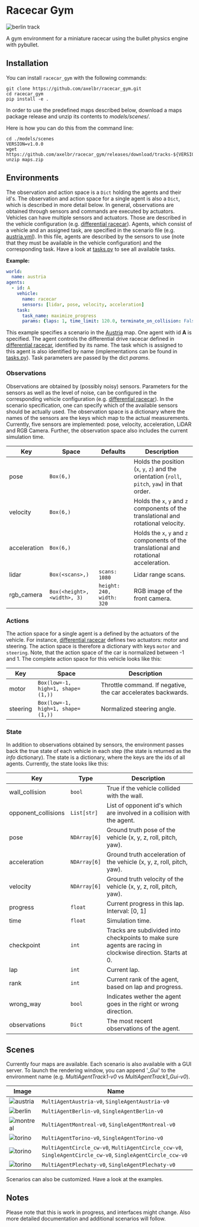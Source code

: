 # Racecar Gym

![berlin track](docs/racecar_gym.gif)

A gym environment for a miniature racecar using the bullet physics engine with pybullet.
## Installation
You can install ``racecar_gym`` with the following commands:

```shell_script
git clone https://github.com/axelbr/racecar_gym.git
cd racecar_gym
pip install -e .
```

In order to use the predefined maps described below, download a maps package release and unzip its contents
to *models/scenes/*. 

Here is how you can do this from the command line:
```shell_script
cd ./models/scenes
VERSION=v1.0.0
wget https://github.com/axelbr/racecar_gym/releases/download/tracks-${VERSION}/maps.zip
unzip maps.zip
```



## Environments

The observation and action space is a `Dict` holding the agents and their id's. The observation and action space for a single agent 
is also a `Dict`, which is described in more detail below. In general, observations are obtained through sensors and commands
are executed by actuators. Vehicles can have multiple sensors and actuators. Those are described in the vehicle configuration
(e.g. [differential racecar](models/vehicles/racecar/racecar.yml)). Agents, which consist of a vehicle and an assigned task,
are specified in the scenario file (e.g. [austria.yml](scenarios/multi_austria.yml)). In this file, agents are described by the
sensors to use (note that they must be available in the vehicle configuration) and the corresponding task. Have a look at
[tasks.py](racecar_gym/core/tasks.py) to see all available tasks.

**Example:**
```yaml
world:
  name: austria
agents:
  - id: A
    vehicle:
      name: racecar
      sensors: [lidar, pose, velocity, acceleration]
    task:
      task_name: maximize_progress
      params: {laps: 1, time_limit: 120.0, terminate_on_collision: False}
```

This example specifies a scenario in the [Austria](models/scenes/austria/austria.yml) map.
One agent with id **A** is specified. The agent controls the differential drive racecar defined in [differential racecar](models/vehicles/racecar/racecar.yml), identified by its name. The task which is assigned to this agent is also identified by name (implementations can be found in [tasks.py](racecar_gym/core/tasks.py)). Task parameters are passed by the dict *params*.

### Observations

Observations are obtained by (possibly noisy) sensors. Parameters for the sensors as well as the level of noise, can be
configured in the corresponding vehicle configuration (e.g.  [differential racecar](models/vehicles/racecar/racecar.yml)). 
In the scenario specification, one can specify which of the available  sensors should be actually used. 
The observation space is a dictionary where the names of the sensors are the keys 
which map to the actual measurements. Currently, five sensors are implemented:
pose, velocity, acceleration, LiDAR and RGB Camera. Further, the observation space also includes the current simulation time.

|Key|Space|Defaults|Description|
|---|---|---|---|
|pose|`Box(6,)`| |Holds the position (`x`, `y`, `z`) and the orientation (`roll`, `pitch`, `yaw`) in that order.|
|velocity|`Box(6,)`| |Holds the `x`, `y` and `z` components of the translational and rotational velocity.|
|acceleration|`Box(6,)`| |Holds the `x`, `y` and `z` components of the translational and rotational acceleration.|
|lidar|`Box(<scans>,)`|`scans: 1080`|Lidar range scans.|
|rgb_camera|`Box(<height>, <width>, 3)`|`height: 240, width: 320`|RGB image of the front camera.|

### Actions
The action space for a single agent is a defined by the actuators of the vehicle. For instance, [differential racecar](models/vehicles/racecar/racecar.yml)
defines two actuators: motor and steering. The action space is therefore a dictionary with keys `motor` and `steering`.
Note, that the action space of the car is normalized between -1 and 1.
The complete action space for this vehicle looks like this:

|Key|Space|Description|
|---|---|---|
|motor|`Box(low=-1, high=1, shape=(1,))`|Throttle command. If negative, the car accelerates backwards.|
|steering|`Box(low=-1, high=1, shape=(1,))`|Normalized steering angle.|

### State
In addition to observations obtained by sensors, the environment passes back the true state of each vehicle in each
step (the state is returned as the *info* dictionary). The state is a dictionary, where the keys are the ids of all agents.
Currently, the state looks like this:

|Key|Type|Description|
|---|---|---|
|wall_collision|`bool`|True if the vehicle collided with the wall.|
|opponent_collisions|`List[str]`|List of opponent id's which are involved in a collision with the agent.|
|pose|`NDArray[6]`|Ground truth pose of the vehicle (x, y, z, roll, pitch, yaw).|
|acceleration|`NDArray[6]`|Ground truth acceleration of the vehicle (x, y, z, roll, pitch, yaw).|
|velocity|`NDArray[6]`|Ground truth velocity of the vehicle (x, y, z, roll, pitch, yaw).|
|progress|`float`|Current progress in this lap. Interval: [0, 1]|
|time|`float`|Simulation time.|
|checkpoint|`int`|Tracks are subdivided into checkpoints to make sure agents are racing in clockwise direction. Starts at 0.|
|lap|`int`|Current lap.|
|rank|`int`|Current rank of the agent, based on lap and progress.|
|wrong_way|`bool`|Indicates wether the agent goes in the right or wrong direction.|
|observations|`Dict`|The most recent observations of the agent.
## Scenes

Currently four maps are available. Each scenario is also available with a GUI
server. To launch the rendering window, you can append '*_Gui*' to the environment name (e.g. *MultiAgentTrack1-v0* vs *MultiAgentTrack1_Gui-v0*).


| Image | Name |
| --- | --- |
|![austria](docs/tracks/austria.png)|`MultiAgentAustria-v0`, `SingleAgentAustria-v0`|
|![berlin](docs/tracks/berlin.png)|`MultiAgentBerlin-v0`, `SingleAgentBerlin-v0`|
|![montreal](docs/tracks/montreal.png)|`MultiAgentMontreal-v0`, `SingleAgentMontreal-v0`|
|![torino](docs/tracks/torino.png)|`MultiAgentTorino-v0`, `SingleAgentTorino-v0`|
|![torino](docs/tracks/circle.png)|`MultiAgentCircle_cw-v0`, `MultiAgentCircle_ccw-v0`, `SingleAgentCircle_cw-v0`, `SingleAgentCircle_ccw-v0`|
|![torino](docs/tracks/plechaty.png)|`MultiAgentPlechaty-v0`, `SingleAgentPlechaty-v0`|

Scenarios can also be customized. Have a look at the examples.

## Notes
Please note that this is work in progress, and interfaces might change. Also more detailed documentation and additional scenarios will follow.

